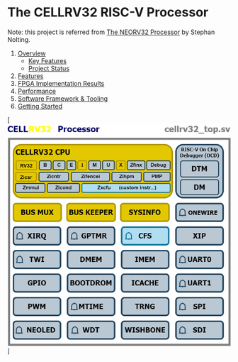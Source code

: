 # The CELLRV32 RISC-V Processor
Note: this project is referred from [The NEORV32 Processor](https://github.com/stnolting/neorv32.git) by Stephan Nolting.

1. [Overview](#1-Overview)
   * [Key Features](#Key-Features)
   * [Project Status](#Project-Status)
2. [Features](#2-Features)
3. [FPGA Implementation Results](#3-FPGA-Implementation-Results)
4. [Performance](#4-Performance)
5. [Software Framework & Tooling](#5-Software-Framework-and-Tooling)
6. [Getting Started](#6-Getting-Started)


[![CELLRV32](https://github.com/DatNguyen97-VN/cellrv32/blob/main/doc/figures/cellrv32%20top.png)]
